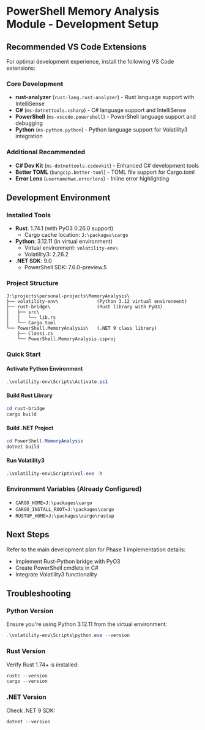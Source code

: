 # PowerShell Memory Analysis Module - Development Setup

## Recommended VS Code Extensions

For optimal development experience, install the following VS Code extensions:

### Core Development

- **rust-analyzer** (`rust-lang.rust-analyzer`) - Rust language support with IntelliSense
- **C#** (`ms-dotnettools.csharp`) - C# language support and IntelliSense
- **PowerShell** (`ms-vscode.powershell`) - PowerShell language support and debugging
- **Python** (`ms-python.python`) - Python language support for Volatility3 integration

### Additional Recommended

- **C# Dev Kit** (`ms-dotnettools.csdevkit`) - Enhanced C# development tools
- **Better TOML** (`bungcip.better-toml`) - TOML file support for Cargo.toml
- **Error Lens** (`usernamehwe.errorlens`) - Inline error highlighting

## Development Environment

### Installed Tools

- **Rust**: 1.74.1 (with PyO3 0.26.0 support)
  - Cargo cache location: `J:\packages\cargo`
- **Python**: 3.12.11 (in virtual environment)
  - Virtual environment: `volatility-env\`
  - Volatility3: 2.26.2
- **.NET SDK**: 9.0
  - PowerShell SDK: 7.6.0-preview.5

### Project Structure

```text
J:\projects\personal-projects\MemoryAnalysis\
├── volatility-env\              (Python 3.12 virtual environment)
├── rust-bridge\                 (Rust library with PyO3)
│   ├── src\
│   │   └── lib.rs
│   └── Cargo.toml
└── PowerShell.MemoryAnalysis\   (.NET 9 class library)
    ├── Class1.cs
    └── PowerShell.MemoryAnalysis.csproj
```

### Quick Start

#### Activate Python Environment

```powershell
.\volatility-env\Scripts\Activate.ps1
```

#### Build Rust Library

```powershell
cd rust-bridge
cargo build
```

#### Build .NET Project

```powershell
cd PowerShell.MemoryAnalysis
dotnet build
```

#### Run Volatility3

```powershell
.\volatility-env\Scripts\vol.exe -h
```

### Environment Variables (Already Configured)

- `CARGO_HOME=J:\packages\cargo`
- `CARGO_INSTALL_ROOT=J:\packages\cargo`
- `RUSTUP_HOME=J:\packages\cargo\rustup`

## Next Steps

Refer to the main development plan for Phase 1 implementation details:

- Implement Rust-Python bridge with PyO3
- Create PowerShell cmdlets in C#
- Integrate Volatility3 functionality

## Troubleshooting

### Python Version

Ensure you're using Python 3.12.11 from the virtual environment:

```powershell
.\volatility-env\Scripts\python.exe --version
```

### Rust Version

Verify Rust 1.74+ is installed:

```powershell
rustc --version
cargo --version
```

### .NET Version

Check .NET 9 SDK:

```powershell
dotnet --version
```
